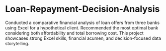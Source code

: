# Loan-Repayment-Decision-Analysis
Conducted a comparative financial analysis of loan offers from three banks using Excel for a hypothetical client. Recommended the most optimal bank considering both affordability and total borrowing cost. This project showcases strong Excel skills, financial acumen, and decision-focused data storytelling.

